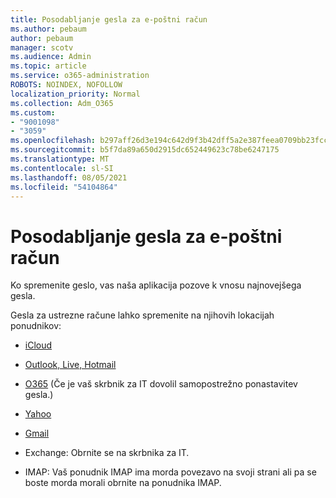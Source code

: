 ```yaml
---
title: Posodabljanje gesla za e-poštni račun
ms.author: pebaum
author: pebaum
manager: scotv
ms.audience: Admin
ms.topic: article
ms.service: o365-administration
ROBOTS: NOINDEX, NOFOLLOW
localization_priority: Normal
ms.collection: Adm_O365
ms.custom:
- "9001098"
- "3059"
ms.openlocfilehash: b297aff26d3e194c642d9f3b42dff5a2e387feea0709bb23fcc8182360453307
ms.sourcegitcommit: b5f7da89a650d2915dc652449623c78be6247175
ms.translationtype: MT
ms.contentlocale: sl-SI
ms.lasthandoff: 08/05/2021
ms.locfileid: "54104864"
---
```

# <a name="updating-your-email-account-password"></a>Posodabljanje gesla za e-poštni račun

Ko spremenite geslo, vas naša aplikacija pozove k vnosu najnovejšega gesla.

Gesla za ustrezne račune lahko spremenite na njihovih lokacijah ponudnikov:

- [iCloud](https://support.apple.com/HT201487)

- [Outlook, Live, Hotmail](https://account.live.com/password/reset)

- [O365](https://passwordreset.microsoftonline.com) (Če je vaš skrbnik za IT dovolil samopostrežno ponastavitev gesla.)

- [Yahoo](https://login.yahoo.com/account/challenge/username?done=https%3A%2F%2Fwww.yahoo.com%2F&authMechanism=secondary&chllngnm=base&sessionIndex=QQ--)

- [Gmail](https://support.google.com/mail/answer/41078?co=GENIE.Platform%3DDesktop&hl=en)

- Exchange: Obrnite se na skrbnika za IT.

- IMAP: Vaš ponudnik IMAP ima morda povezavo na svoji strani ali pa se boste morda morali obrnite na ponudnika IMAP.